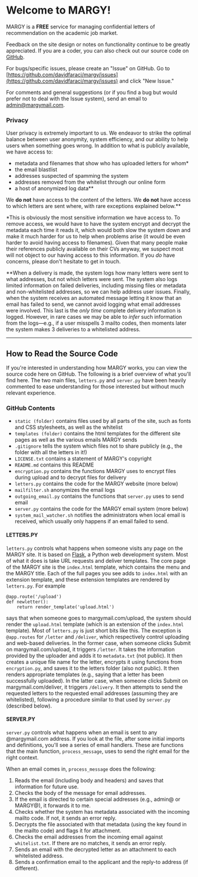 # Welcome to MARGY!

MARGY is a **FREE** service for managing confidential letters of recommendation on the academic job market.

Feedback on the site design or notes on functionality continue to be greatly appreciated. If you are a coder, you can also check out our source code on [GitHub](https://github.com/davidfaraci/margy).

For bugs/specific issues, please create an "Issue" on GitHub. Go to [https://github.com/davidfaraci/margy/issues](https://github.com/davidfaraci/margy/issues) and click "New Issue."

For comments and general suggestions (or if you find a bug but would prefer not to deal with the Issue system), send an email to [admin@margymail.com](mailto:admin@margymail.com).

### Privacy
User privacy is extremely important to us. We endeavor to strike the optimal balance between user anonymity, system efficiency, and our ability to help users when something goes wrong. In addition to what is publicly available, we have access to:

* metadata and filenames that show who has uploaded letters for whom\*
* the email blastlist
* addresses suspected of spamming the system
* addresses removed from the whitelist through our online form
* a host of anonymized log data\*\*

We **do not** have access to the content of the letters. We **do not** have access to which letters are sent where, with rare exceptions explained below.\*\*

\*This is obviously the most sensitive information we have access to. To remove access, we would have to have the system encrypt and decrypt the metadata each time it reads it, which would both slow the system down and make it much harder for us to help when problems arise (it would be even harder to avoid having access to filenames). Given that many people make their references publicly available on their CVs anyway, we suspect most will not object to our having access to this information. If you *do* have concerns, please don't hesitate to get in touch.

\*\*When a delivery is made, the system logs how many letters were sent to what addresses, but not which letters were sent. The system also logs limited information on failed deliveries, including missing files or metadata and non-whitelisted addresses, so we can help address user issues. Finally, when the system receives an automated message letting it know that an email has failed to send, we cannot avoid logging what email addresses were involved. This last is the *only time* complete delivery information is logged. However, in rare cases we may be able to *infer* such information from the logs—e.g., if a user misspells 3 mailto codes, then moments later the system makes 3 deliveries to a whitelisted address.


-----


## How to Read the Source Code

If you're interested in understanding how MARGY works, you can view the source code here on GitHub. The following is a brief overview of what you'll find here. The two main files, `letters.py` and `server.py` have been heavily commented to ease understanding for those interested but without much relevant experience.

### GitHub Contents
- `static (folder)` contains files used by all parts of the site, such as fonts and CSS stylesheets, as well as the whitelist
- `templates (folder)` contains the html templates for the different site pages as well as the various emails MARGY sends
- `.gitignore` tells the system which files not to share publicly (e.g., the folder with all the letters in it!)
- `LICENSE.txt` contains a statement of MARGY's copyright
- `README.md` contains this README
- `encryption.py` contains the functions MARGY uses to encrypt files during upload and to decrypt files for delivery
- `letters.py` contains the code for the MARGY website (more below)
- `mailfilter.sh` anonymizes the email logs
- `outgoing_email.py` contains the functions that `server.py` uses to send email
- `server.py` contains the code for the MARGY email system (more below)
- `system_mail_watcher.sh` notifies the administrators when local email is received, which usually only happens if an email failed to send.


#### LETTERS.PY
`letters.py` controls what happens when someone visits any page on the MARGY site. It is based on [Flask](http://flask.pocoo.org/), a Python web development system. Most of what it does is take URL requests and deliver templates. The core page of the MARGY site is the `index.html` template, which contains the menu and the MARGY title. Each of the full pages you see adds to `index.html` with an extension template, and these extension templates are rendered by `letters.py`. For example

```
@app.route('/upload')
def newletter():
    return render_template('upload.html')
```

says that when someone goes to margymail.com/upload, the system should render the `upload.html` template (which is an extension of the `index.html` template). Most of `letters.py` is just short bits like this. The exception is `@app.routes` for `/letter` and `/deliver`, which respectively control uploading and web-based deliveries. In the former case, when someone clicks Submit on margymail.com/upload, it triggers `/letter`. It takes the information provided by the uploader and adds it to `metadata.txt` (not public). It then creates a unique file name for the letter, encrypts it using functions from `encryption.py`, and saves it to the letters folder (also not public). It then renders appropriate templates (e.g., saying that a letter has been successfully uploaded). In the latter case, when someone clicks Submit on margymail.com/deliver, it triggers `/delivery`. It then attempts to send the requested letters to the requested email addresses (assuming they are whitelisted), following a procedure similar to that used by `server.py` (described below).


#### SERVER.PY
`server.py` controls what happens when an email is sent to any @margymail.com address. If you look at the file, after some initial imports and definitions, you'll see a series of email handlers. These are functions that the main function, `process_message`, uses to send the right email for the right context.

When an email comes in, `process_message` does the following:

1. Reads the email (including body and headers) and saves that information for future use.
2. Checks the body of the message for email addresses.
3. If the email is directed to certain special addresses (e.g., admin@ or MARGY@), it forwards it to me.
4. Checks whether the system has metadata associated with the incoming mailto code. If not, it sends an error reply.
5. Decrypts the file associated with that metadata (using the key found in the mailto code) and flags it for attachment.
6. Checks the email addresses from the incoming email against `whitelist.txt`. If there are no matches, it sends an error reply.
7. Sends an email with the decrypted letter as an attachment to each whitelisted address.
8. Sends a confirmation email to the applicant and the reply-to address (if different).
